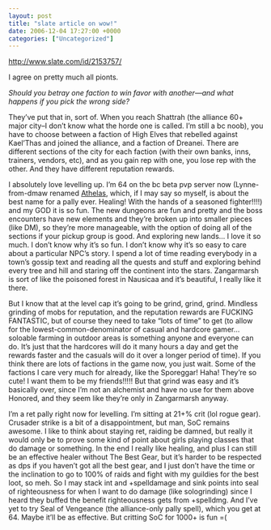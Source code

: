 ```yaml
---
layout: post
title: "slate article on wow!"
date: 2006-12-04 17:27:00 +0000
categories: ["Uncategorized"]
---
```


http://www.slate.com/id/2153757/

I agree on pretty much all pionts.

*Should you betray one faction to win favor with another—and what happens if you pick the wrong side?*

They’ve put that in, sort of. When you reach Shattrah (the alliance 60+ major city–I don’t know what the horde one is called. I’m still a bc noob), you have to choose between a faction of High Elves that rebelled against Kael’Thas and joined the alliance, and a faction of Dreanei. There are different sections of the city for each faction (with their own banks, inns, trainers, vendors, etc), and as you gain rep with one, you lose rep with the other. And they have different reputation rewards.

I absolutely love levelling up. I’m 64 on the bc beta pvp server now (Lynne-from-dmaw renamed [Athelas](http://en.wikipedia.org/wiki/Athelas), which, if I may say so myself, is about the best name for a pally ever. Healing! With the hands of a seasoned fighter!!!!) and my GOD it is so fun. The new dungeons are fun and pretty and the boss encounters have new elements and they’re broken up into smaller pieces (like DM), so they’re more manageable, with the option of doing all of the sections if your pickup group is good. And exploring new lands… I love it so much. I don’t know why it’s so fun. I don’t know why it’s so easy to care about a particular NPC’s story. I spend a lot of time reading everybody in a town’s gossip text and reading all the quests and stuff and exploring behind every tree and hill and staring off the continent into the stars. Zangarmarsh is sort of like the poisoned forest in Nausicaa and it’s beautiful, I really like it there.

But I know that at the level cap it’s going to be grind, grind, grind. Mindless grinding of mobs for reputation, and the reputation rewards are FUCKING FANTASTIC, but of course they need to take “lots of time” to get (to allow for the lowest-common-denominator of casual and hardcore gamer… soloable farming in outdoor areas is something anyone and everyone can do. It’s just that the hardcores will do it many hours a day and get the rewards faster and the casuals will do it over a longer period of time). If you think there are lots of factions in the game now, you just wait. Some of the factions I care very much for already, like the Sporeggar! Haha! They’re so cute! I want them to be my friends!!!!! But that grind was easy and it’s basically over, since I’m not an alchemist and have no use for them above Honored, and they seem like they’re only in Zangarmarsh anyway.

I’m a ret pally right now for levelling. I’m sitting at 21+% crit (lol rogue gear). Crusader strike is a bit of a disappointment, but man, SoC remains awesome. I like to think about staying ret, raiding be damned, but really it would only be to prove some kind of point about girls playing classes that do damage or something. In the end I really like healing, and plus I can still be an effective healer without The Best Gear, but it’s harder to be respected as dps if you haven’t got all the best gear, and I just don’t have the time or the inclination to go to 100% of raids and fight with my guildies for the best loot, so meh. So I may stack int and +spelldamage and sink points into seal of righteousness for when I want to do damage (like sologrinding) since I heard they buffed the benefit righteousness gets from +spelldmg. And I’ve yet to try Seal of Vengeance (the alliance-only pally spell), which you get at 64. Maybe it’ll be as effective. But critting SoC for 1000+ is fun =(